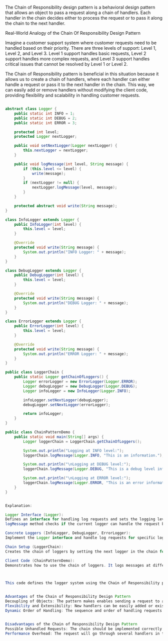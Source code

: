 The Chain of Responsibility design pattern is a behavioral design pattern that allows an object to pass a request along a chain of handlers. Each handler in the chain decides either to process the request or to pass it along the chain to the next handler.

Real-World Analogy of the Chain Of Responsibility Design Pattern

Imagine a customer support system where customer requests need to be handled based on their priority. There are three levels of support: Level 1, Level 2, and Level 3. Level 1 support handles basic requests, Level 2 support handles more complex requests, and Level 3 support handles critical issues that cannot be resolved by Level 1 or Level 2.

The Chain of Responsibility pattern is beneficial in this situation because it allows us to create a chain of handlers, where each handler can either handle a request or pass it to the next handler in the chain. This way, we can easily add or remove handlers without modifying the client code, providing flexibility and scalability in handling customer requests.


```java 

abstract class Logger {
    public static int INFO = 1;
    public static int DEBUG = 2;
    public static int ERROR = 3;

    protected int level;
    protected Logger nextLogger;

    public void setNextLogger(Logger nextLogger) {
        this.nextLogger = nextLogger;
    }

    public void logMessage(int level, String message) {
        if (this.level <= level) {
            write(message);
        }
        if (nextLogger != null) {
            nextLogger.logMessage(level, message);
        }
    }

    protected abstract void write(String message);
}

class InfoLogger extends Logger {
    public InfoLogger(int level) {
        this.level = level;
    }

    @Override
    protected void write(String message) {
        System.out.println("INFO Logger: " + message);
    }
}

class DebugLogger extends Logger {
    public DebugLogger(int level) {
        this.level = level;
    }

    @Override
    protected void write(String message) {
        System.out.println("DEBUG Logger: " + message);
    }
}

class ErrorLogger extends Logger {
    public ErrorLogger(int level) {
        this.level = level;
    }

    @Override
    protected void write(String message) {
        System.out.println("ERROR Logger: " + message);
    }
}

public class LoggerChain {
    public static Logger getChainOfLoggers() {
        Logger errorLogger = new ErrorLogger(Logger.ERROR);
        Logger debugLogger = new DebugLogger(Logger.DEBUG);
        Logger infoLogger = new InfoLogger(Logger.INFO);

        infoLogger.setNextLogger(debugLogger);
        debugLogger.setNextLogger(errorLogger);

        return infoLogger;
    }
}

public class ChainPatternDemo {
    public static void main(String[] args) {
        Logger loggerChain = LoggerChain.getChainOfLoggers();

        System.out.println("Logging at INFO level:");
        loggerChain.logMessage(Logger.INFO, "This is an information.");

        System.out.println("\nLogging at DEBUG level:");
        loggerChain.logMessage(Logger.DEBUG, "This is a debug level information.");

        System.out.println("\nLogging at ERROR level:");
        loggerChain.logMessage(Logger.ERROR, "This is an error information.");
    }
}


Explanation:

Logger Interface (Logger):
Defines an interface for handling log requests and sets the logging level and the next logger in the chain.
logMessage method checks if the current logger can handle the request based on the log level. If it can, it processes the request; otherwise, it passes the request to the next logger in the chain.

Concrete Loggers (InfoLogger, DebugLogger, ErrorLogger):
Implement the Logger interface and handle log requests for specific log levels.

Chain Setup (LoggerChain):
Creates the chain of loggers by setting the next logger in the chain for each logger.

Client Code (ChainPatternDemo):
Demonstrates how to use the chain of loggers. It logs messages at different levels, and each message is handled by the appropriate logger in the chain.



This code defines the logger system using the Chain of Responsibility pattern, where each logger (InfoLogger, DebugLogger, ErrorLogger) handles messages of its respective level and passes any unhandled messages to the next logger in the chain. The LoggerChain class sets up the chain, and the ChainPatternDemo class demonstrates how to use it.


Advantages of the Chain of Responsibility Design Pattern
Decoupling of Objects: The pattern makes enables sending a request to a series of possible recipients without having to worry about which object will handle it in the end. This lessens the reliance between items.
Flexibility and Extensibility: New handlers can be easily added or existing ones can be modified without affecting the client code. This promotes flexibility and extensibility within the system.
Dynamic Order of Handling: The sequence and order of handling requests can be changed dynamically during runtime, which allows adjustment of the processing logic as per the requirements.


Disadvantages of the Chain of Responsibility Design Pattern
Possible Unhandled Requests: The chain should be implemented correctly otherwise there is a chance that some requests might not get handled at all, which leads to unexpected behavior in the application.
Performance Overhead: The request will go through several handlers in the chain if it is lengthy and complicated, which could cause performance overhead. The processing logic of each handler has an effect on the system’s overall performance.
